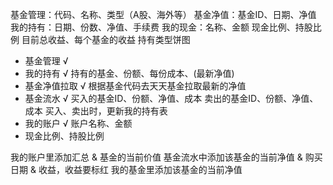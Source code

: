 基金管理：代码、名称、类型（A股、海外等）
基金净值：基金ID、日期、净值
我的持有：日期、份数、净值、手续费
我的现金：名称、金额
现金比例、持股比例
目前总收益、每个基金的收益
持有类型饼图

- 基金管理 √
- 我的持有 √ 
  持有的基金、份额、每份成本、(最新净值)
- 基金净值拉取 √
  根据基金代码去天天基金拉取最新的净值
- 基金流水 √
  买入的基金ID、份额、净值、成本
  卖出的基金ID、份额、净值、成本
  买入、卖出时，更新我的持有表
- 我的账户 √
  账户名称、金额
- 现金比例、持股比例

我的账户里添加汇总 & 基金的当前价值
基金流水中添加该基金的当前净值 & 购买日期 & 收益，收益要标红
我的基金里添加该基金的当前净值
